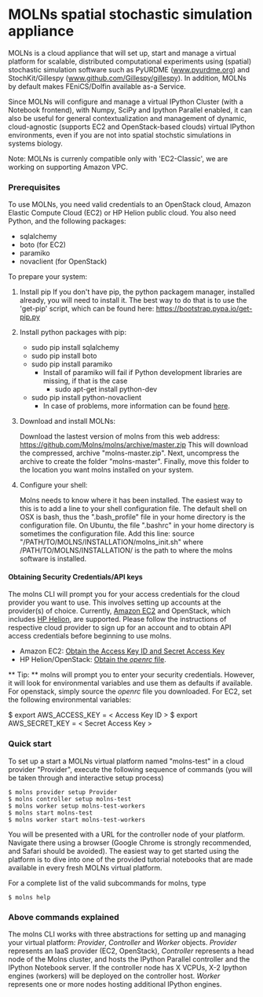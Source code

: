 # MOLNs spatial stochastic simulation appliance #

MOLNs is a cloud appliance that will set up, start and manage a virtual platform for scalable, distributed computational experiments using (spatial) stochastic simulation software such as PyURDME (www.pyurdme.org) and StochKit/Gillespy (www.github.com/Gillespy/gillespy). In addition, MOLNs by default makes FEniCS/Dolfin available as-a Service.  

Since MOLNs will configure and manage a virtual IPython Cluster (with a Notebook frontend), with Numpy, SciPy and Ipython Parallel enabled, it can also be useful for general contextualization and management of dynamic, cloud-agnostic (supports EC2 and OpenStack-based clouds) virtual IPython environments, even if you are not into spatial stochstic simulations in systems biology. 

Note: MOLNs is currenly compatible only with 'EC2-Classic', we are working on supporting Amazon VPC. 

### Prerequisites ###
To use MOLNs, you need valid credentials to an OpenStack cloud, Amazon Elastic Compute Cloud (EC2) or HP Helion public cloud. You also need Python, and the following packages:

* sqlalchemy
* boto (for EC2)
* paramiko
* novaclient (for OpenStack)
 
To prepare your system:

1. Install pip
    If you don't have pip, the python packagem manager, installed
    already, you will need to install it. The best way to do that
    is to use the 'get-pip' script, which can be found here:
    https://bootstrap.pypa.io/get-pip.py

2. Install python packages with pip:

    * sudo pip install sqlalchemy
    * sudo pip install boto
    * sudo pip install paramiko
        * Install of paramiko will fail if Python development libraries are missing, if that is the case
            * sudo apt-get install python-dev
    * sudo pip install python-novaclient
        * In case of problems, more information can be found [here](http://docs.openstack.org/user-guide/content/install_clients.html). 
    
3. Download and install MOLNs:

    Download the lastest version of molns from this web address:
        https://github.com/Molns/molns/archive/master.zip
    This will download the compressed, archive "molns-master.zip". Next, 
    uncompress the archive to create the folder "molns-master". Finally,
    move this folder to the location you want molns installed on your system.

4. Configure your shell:

    Molns needs to know where it has been installed. The easiest
    way to this is to add a line to your shell configuration file.
    The default shell on OSX is bash, thus the ".bash_profile" file
    in your home directory is the configuration file. On Ubuntu, the
    file ".bashrc" in your home directory is sometimes the configuration
    file. Add this line:
        source "/PATH/TO/MOLNS/INSTALLATION/molns_init.sh"
    where /PATH/TO/MOLNS/INSTALLATION/ is the path to where the molns
    software is installed.

#### Obtaining Security Credentials/API keys ####
The molns CLI will prompt you for your access credentials for the cloud provider you want to use. This involves setting up accounts at the provider(s) of choice. Currently, [Amazon EC2](http://aws.amazon.com/ec2/) and OpenStack, which includes [HP Helion](http://www8.hp.com/us/en/cloud/helion-overview.html), are supported. Please follow the instructions of respective cloud provider to sign up for an account and to obtain API access credentials before beginning to use molns. 

* Amazon EC2: [Obtain the Access Key ID and Secret Access Key](http://docs.aws.amazon.com/general/latest/gr/getting-aws-sec-creds.html)  
* HP Helion/OpenStack: [Obtain the *openrc* file](http://docs.openstack.org/cli-reference/content/cli_openrc.html).  

** Tip: **
    molns will prompt you to enter your security credentials. However, it will look for environmental variables and use them as defaults if available. For openstack, simply source the *openrc* file you downloaded. For EC2, set the following environmental variables:

   $ export AWS_ACCESS_KEY = < Access Key ID >
   $ export AWS_SECRET_KEY = < Secret Access Key >


### Quick start ####

To set up a start a MOLNs virtual platform named "molns-test" in a cloud provider "Provider", execute the following sequence of commands (you will be taken through and interactive setup process)

    $ molns provider setup Provider
    $ molns controller setup molns-test
    $ molns worker setup molns-test-workers
    $ molns start molns-test
    $ molns worker start molns-test-workers

You will be presented with a URL for the controller node of your platform. Navigate there using a browser (Google Chrome is strongly recommended, and Safari should be avoided). The easiest way to get started using the platform is to dive into one of the provided tutorial notebooks that are made available in every fresh MOLNs virtual platform.  

For a complete list of the valid subcommands for molns, type 

    $ molns help

### Above commands explained ###
The molns CLI works with three abstractions for setting up and managing your virtual platform: *Provider*, *Controller* and *Worker* objects. *Provider* represents an IaaS provider (EC2, OpenStack), *Controller* represents a head node of the Molns cluster, and hosts the IPython Parallel controller and the IPython Notebook server. If the controller node has X VCPUs, X-2 Ipython engines (workers) will be deployed on the controller host.  *Worker* represents one or more nodes hosting additional IPython engines.
